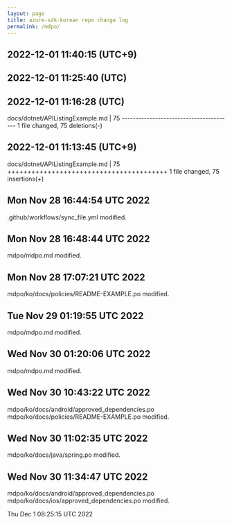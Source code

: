 ```yaml
---
layout: page
title: azure-sdk-korean repo change log
permalink: /mdpo/
---
```

  
2022-12-01 11:40:15 (UTC+9)
----------
  
  
2022-12-01 11:25:40 (UTC)
----------

2022-12-01 11:16:28 (UTC)
----------
docs/dotnet/APIListingExample.md | 75 ---------------------------------------- 1 file changed, 75 deletions(-)

2022-12-01 11:13:45 (UTC+9)
----------
docs/dotnet/APIListingExample.md | 75 ++++++++++++++++++++++++++++++++++++++++ 1 file changed, 75 insertions(+)

Mon Nov 28 16:44:54 UTC 2022
----------
.github/workflows/sync_file.yml
modified.

Mon Nov 28 16:48:44 UTC 2022
----------
mdpo/mdpo.md
modified.

Mon Nov 28 17:07:21 UTC 2022
----------
mdpo/ko/docs/policies/README-EXAMPLE.po
modified.

Tue Nov 29 01:19:55 UTC 2022
----------
mdpo/mdpo.md
modified.

Wed Nov 30 01:20:06 UTC 2022
----------
mdpo/mdpo.md
modified.

Wed Nov 30 10:43:22 UTC 2022
----------
mdpo/ko/docs/android/approved_dependencies.po
mdpo/ko/docs/policies/README-EXAMPLE.po
modified.

Wed Nov 30 11:02:35 UTC 2022
----------
mdpo/ko/docs/java/spring.po
modified.

Wed Nov 30 11:34:47 UTC 2022
----------
mdpo/ko/docs/android/approved_dependencies.po
mdpo/ko/docs/ios/approved_dependencies.po
modified.

Thu Dec  1 08:25:15 UTC 2022
